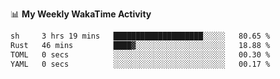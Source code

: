 <!--
**stamp711/stamp711** is a ✨ _special_ ✨ repository because its `README.md` (this file) appears on your GitHub profile.

Here are some ideas to get you started:

- 🔭 I’m currently working on ...
- 🌱 I’m currently learning ...
- 👯 I’m looking to collaborate on ...
- 🤔 I’m looking for help with ...
- 💬 Ask me about ...
- 📫 How to reach me: ...
- 😄 Pronouns: ...
- ⚡ Fun fact: ...
-->

📊 **My Weekly WakaTime Activity**

<!--START_SECTION:waka-->

```txt
sh     3 hrs 19 mins   ████████████████████░░░░░   80.65 %
Rust   46 mins         ████▓░░░░░░░░░░░░░░░░░░░░   18.88 %
TOML   0 secs          ░░░░░░░░░░░░░░░░░░░░░░░░░   00.30 %
YAML   0 secs          ░░░░░░░░░░░░░░░░░░░░░░░░░   00.17 %
```

<!--END_SECTION:waka-->
